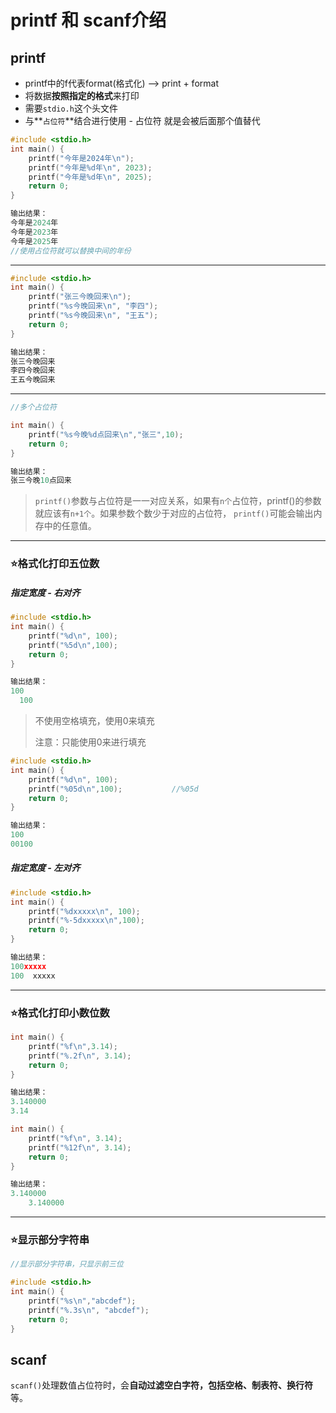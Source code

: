 # printf 和 scanf介绍

## printf

- printf中的f代表format(格式化) --> print + format
- 将数据**按照指定的格式**来打印
- 需要`stdio.h`这个头文件
- 与**`占位符`**结合进行使用 - 占位符 就是会被后面那个值替代 

```c
#include <stdio.h>
int main() {
	printf("今年是2024年\n");
	printf("今年是%d年\n", 2023);
	printf("今年是%d年\n", 2025);
	return 0;
}

输出结果：
今年是2024年
今年是2023年
今年是2025年
//使用占位符就可以替换中间的年份
```

---

```c
#include <stdio.h>
int main() {
	printf("张三今晚回来\n");
	printf("%s今晚回来\n", "李四");
	printf("%s今晚回来\n", "王五");
	return 0;
}

输出结果：
张三今晚回来
李四今晚回来
王五今晚回来
```

---

```c
//多个占位符

int main() {
	printf("%s今晚%d点回来\n","张三",10);
	return 0;
}

输出结果：
张三今晚10点回来
```

> `printf()`参数与占位符是一一对应关系，如果有`n个`占位符，printf()的参数就应该有`n+1个`。如果参数个数少于对应的占位符， `printf()`可能会输出内存中的任意值。

---

### ⭐格式化打印五位数

##### 指定宽度 - 右对齐

```c
#include <stdio.h>
int main() {
	printf("%d\n", 100);
	printf("%5d\n",100);
	return 0;
}

输出结果：
100
  100
```

> 不使用空格填充，使用0来填充
>
> 注意：只能使用0来进行填充

```c
#include <stdio.h>
int main() {
	printf("%d\n", 100);
	printf("%05d\n",100);			//%05d
	return 0;
}

输出结果：
100
00100
```

##### 指定宽度 - 左对齐

```c
#include <stdio.h>
int main() {
	printf("%dxxxxx\n", 100);
	printf("%-5dxxxxx\n",100);
	return 0;
}

输出结果：
100xxxxx
100  xxxxx
```

---

### ⭐格式化打印小数位数

```c
int main() {
	printf("%f\n",3.14);
	printf("%.2f\n", 3.14);
	return 0;
}

输出结果：
3.140000
3.14
```

```c
int main() {
	printf("%f\n", 3.14);
	printf("%12f\n", 3.14);
	return 0;
}

输出结果：
3.140000
    3.140000
```

---

### ⭐显示部分字符串

```c
//显示部分字符串，只显示前三位

#include <stdio.h>
int main() {
	printf("%s\n","abcdef");
	printf("%.3s\n", "abcdef");
	return 0;
}
```

## scanf

`scanf()`处理数值占位符时，会**自动过滤空白字符，包括空格、制表符、换行符**等。